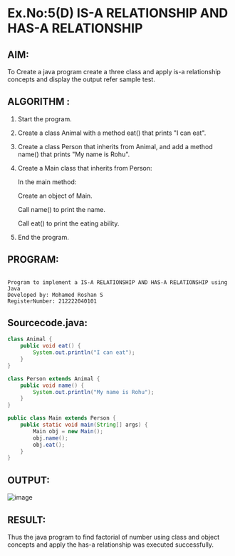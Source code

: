# Ex.No:5(D) IS-A RELATIONSHIP AND HAS-A RELATIONSHIP

## AIM:
   To Create a java program create a three class and apply is-a relationship concepts and display the output refer sample test.
 
## ALGORITHM :

1. Start the program.

2. Create a class Animal with a method eat() that prints "I can eat".

3. Create a class Person that inherits from Animal, and add a method name() that prints "My name is Rohu".

4. Create a Main class that inherits from Person:

   In the main method:
      
      Create an object of Main.
      
      Call name() to print the name.
      
      Call eat() to print the eating ability.

5. End the program.

## PROGRAM:
 ```

Program to implement a IS-A RELATIONSHIP AND HAS-A RELATIONSHIP using Java
Developed by: Mohamed Roshan S
RegisterNumber: 212222040101

```

## Sourcecode.java:
```java
class Animal {
    public void eat() {
        System.out.println("I can eat");
    }
}

class Person extends Animal {
    public void name() {
        System.out.println("My name is Rohu");
    }
}

public class Main extends Person {
    public static void main(String[] args) {
        Main obj = new Main();
        obj.name();
        obj.eat();
    }
}
```


## OUTPUT:

![image](https://github.com/user-attachments/assets/1846d70a-097b-4b4d-a830-f0f1da459732)


## RESULT:
Thus the java program to find factorial of number using class and object concepts and apply the has-a relationship was executed successfully.
